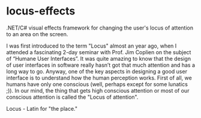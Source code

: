 # locus-effects

.NET/C# visual effects framework for changing the user's locus of attention to an area on the screen.

I was first introduced to the term "Locus" almost an year ago, when I attended a fascinating 2-day seminar with Prof. Jim Coplien on the subject of “Humane User Interfaces”. It was quite amazing to know that the design of user interfaces in software really hasn’t got that much attention and has a long way to go. Anyway, one of the key aspects in designing a good user interface is to understand how the human perception works. First of all, we humans have only one conscious (well, perhaps except for some lunatics ;)). In our mind, the thing that gets high conscious attention or most of our conscious attention is called the "Locus of attention".

Locus - Latin for "the place."
